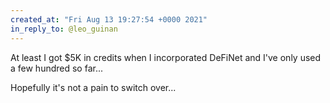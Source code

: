 ```yaml
---
created_at: "Fri Aug 13 19:27:54 +0000 2021"
in_reply_to: @leo_guinan
---
```


At least I got $5K in credits when I incorporated DeFiNet and I've only used a few hundred so far...

Hopefully it's not a pain to switch over...